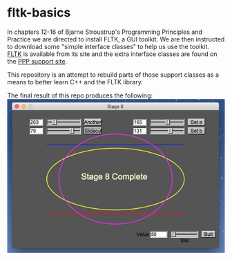 # fltk-basics

In chapters 12-16 of Bjarne Stroustrup's Programming Principles and Practice we are directed to install FLTK, a GUI toolkit. We are then instructed to download some "simple interface classes" to help us use the toolkit. [FLTK](www.fltk.org) is available from its site and the extra interface classes are found on the [PPP support site](http://www.stroustrup.com/Programming/Graphics/).

This repository is an attempt to rebuild parts of those support classes as a means to better learn C++ and the FLTK library.

The final result of this repo produces the following:
![Stage 8 Screenshot](./img/Stage8.png)

